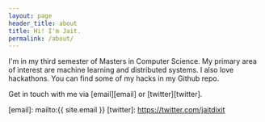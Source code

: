 ```yaml
---
layout: page
header_title: about
title: Hi! I'm Jait.
permalink: /about/
---
```


I'm in my third semester of Masters in Computer Science. My primary area of interest
are machine learning and distributed systems. I also love hackathons. You can find
some of my hacks in my Github repo.

Get in touch with me via [email][email] or [twitter][twitter].

[email]: mailto:{{ site.email }}
[twitter]: https://twitter.com/jaitdixit
